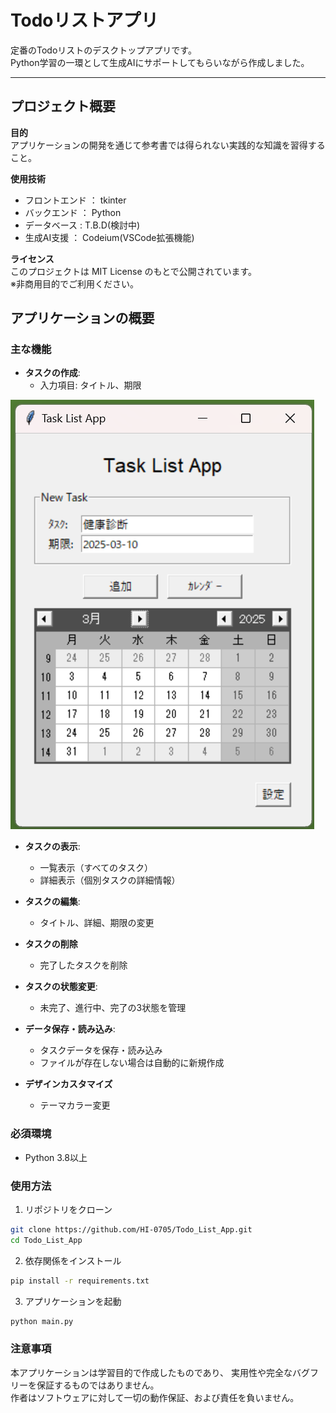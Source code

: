 # Todoリストアプリ

定番のTodoリストのデスクトップアプリです。  
Python学習の一環として生成AIにサポートしてもらいながら作成しました。

---

## プロジェクト概要

**目的**  
アプリケーションの開発を通じて参考書では得られない実践的な知識を習得すること。

**使用技術**  
- フロントエンド ： tkinter  
- バックエンド ： Python
- データベース : T.B.D(検討中)
- 生成AI支援 ： Codeium(VSCode拡張機能)

**ライセンス**  
このプロジェクトは MIT License のもとで公開されています。  
※非商用目的でご利用ください。

## アプリケーションの概要

### 主な機能
- **タスクの作成**:
  - 入力項目: タイトル、期限

![SS](./assets/calendar_001.png)

- **タスクの表示**:
  - 一覧表示（すべてのタスク）
  - 詳細表示（個別タスクの詳細情報）

- **タスクの編集**:
  - タイトル、詳細、期限の変更

- **タスクの削除**
  - 完了したタスクを削除

- **タスクの状態変更**:
  - 未完了、進行中、完了の3状態を管理

- **データ保存・読み込み**:
  - タスクデータを保存・読み込み
  - ファイルが存在しない場合は自動的に新規作成

- **デザインカスタマイズ**
  - テーマカラー変更 

### 必須環境
- Python 3.8以上

### 使用方法
1. リポジトリをクローン
```bash
git clone https://github.com/HI-0705/Todo_List_App.git
cd Todo_List_App
```

2. 依存関係をインストール
```bash
pip install -r requirements.txt
```

3. アプリケーションを起動
```bash
python main.py
```

### 注意事項
本アプリケーションは学習目的で作成したものであり、
実用性や完全なバグフリーを保証するものではありません。  
作者はソフトウェアに対して一切の動作保証、および責任を負いません。

